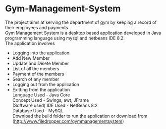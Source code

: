 # Gym-Management-System
The project aims at serving the department of gym by keeping a record of their employees and payments.\
Gym Management System is a desktop based application developed in Java programming language using mysql and netbeans IDE 8.2.\
The application involves
* Logging into the application
* Add New Member
* Update and Delete Member
* List of all the members
* Payment of the members
* Search of any member
* Logging out from the application
* Exitting from the application\
Language Used -  Java Core \
Concept Used - Swings, awt, JFrame\
(Software used) IDE Used - NetBeans 8.2\
Database Used - MySQL\
Download the build folder to run the application or download from (http://www.filedropper.com/gymmanagementsystem)
